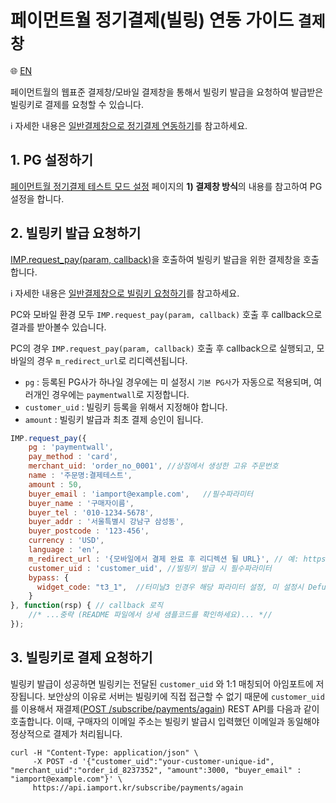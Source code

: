 # 페이먼트월 정기결제(빌링) 연동 가이드 `결제창`

:globe_with_meridians: [EN](/en/Subscription/sample/paymentwall-request-billing-key.md)

페이먼트월의 웹표준 결제창/모바일 결제창을 통해서 빌링키 발급을 요청하여 발급받은 빌링키로 결제를 요청할 수 있습니다.

ℹ️  자세한 내용은 [일반결제창으로 정기결제 연동하기](https://docs.iamport.kr/implementation/subscription?lang=ko#issue-billing-b)를 참고하세요.


## 1. PG 설정하기

<a href="https://chaifinance.notion.site/5aa0546574c94f159a7f040585af7359" target="_blank">페이먼트월 정기결제 테스트 모드 설정</a> 페이지의 **1) 결제창 방식**의 내용를 참고하여 PG 설정을 합니다.

## 2. 빌링키 발급 요청하기

[IMP.request_pay(param, callback)](https://docs.iamport.kr/sdk/javascript-sdk#request_pay)을 호출하여 빌링키 발급을 위한 결제창을 호출합니다.

ℹ️ 자세한 내용은 [일반결제창으로 빌링키 요청하기](https://docs.iamport.kr/implementation/subscription#issue-billing-b)를 참고하세요.

PC와 모바일 환경 모두 `IMP.request_pay(param, callback)` 호출 후 callback으로 결과를 받아볼수 있습니다.

PC의 경우 `IMP.request_pay(param, callback)` 호출 후 callback으로 실행되고, 모바일의 경우 `m_redirect_url`로 리디렉션됩니다.

- `pg` : 등록된 PG사가 하나일 경우에는 미 설정시 `기본 PG사`가 자동으로 적용되며, 여러개인 경우에는 `paymentwall`로 지정합니다.
- `customer_uid` : 빌링키 등록을 위해서 지정해야 합니다.
- `amount` : 빌링키 발급과 최초 결제 승인이 됩니다.
```javascript
IMP.request_pay({
    pg : 'paymentwall',
    pay_method : 'card',
    merchant_uid: 'order_no_0001', //상점에서 생성한 고유 주문번호
    name : '주문명:결제테스트',
    amount : 50,
    buyer_email : 'iamport@example.com',   //필수파라미터
    buyer_name : '구매자이름',
    buyer_tel : '010-1234-5678',
    buyer_addr : '서울특별시 강남구 삼성동',
    buyer_postcode : '123-456',
    currency : 'USD',
    language : 'en',
    m_redirect_url : '{모바일에서 결제 완료 후 리디렉션 될 URL}', // 예: https://www.my-service.com/payments/complete/mobile,
    customer_uid : 'customer_uid', //빌링키 발급 시 필수파라미터
    bypass: {
      widget_code: "t3_1",  //터미날3 인경우 해당 파라미터 설정, 미 설정시 Defualt(일반) 결제창 활성화
    }
}, function(rsp) { // callback 로직
	//* ...중략 (README 파일에서 상세 샘플코드를 확인하세요)... *//
});
```

<a name="request-pay" />

## 3. 빌링키로 결제 요청하기  

빌링키 발급이 성공하면 빌링키는 전달된 `customer_uid` 와 1:1 매칭되어 아임포트에 저장됩니다. 보안상의 이유로 서버는 빌링키에 직접 접근할 수 없기 때문에 `customer_uid`를 이용해서 재결제([POST /subscribe/payments/again](https://api.iamport.kr/#!/subscribe/again)) REST API를 다음과 같이 호출합니다.
이때, 구매자의 이메일 주소는 빌링키 발급시 입력했던 이메일과 동일해야 정상적으로 결제가 처리됩니다.

```
curl -H "Content-Type: application/json" \   
     -X POST -d '{"customer_uid":"your-customer-unique-id", "merchant_uid":"order_id_8237352", "amount":3000, "buyer_email" : "iamport@example.com"}' \
     https://api.iamport.kr/subscribe/payments/again
```
